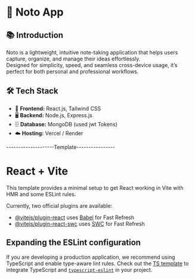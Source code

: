 # 📝 Noto App

## 📚 Introduction
Noto is a lightweight, intuitive note-taking application that helps users capture, organize, and manage their ideas effortlessly.  
Designed for simplicity, speed, and seamless cross-device usage, it’s perfect for both personal and professional workflows.

## 🛠️ Tech Stack
- 🎨 **Frontend:** React.js, Tailwind CSS
- 🖥️ **Backend:** Node.js, Express.js
- 🗄️ **Database:** MongoDB (used jwt Tokens)
- ☁️ **Hosting:** Vercel / Render

--------------------Template----------------

# React + Vite

This template provides a minimal setup to get React working in Vite with HMR and some ESLint rules.

Currently, two official plugins are available:

- [@vitejs/plugin-react](https://github.com/vitejs/vite-plugin-react/blob/main/packages/plugin-react/README.md) uses [Babel](https://babeljs.io/) for Fast Refresh
- [@vitejs/plugin-react-swc](https://github.com/vitejs/vite-plugin-react-swc) uses [SWC](https://swc.rs/) for Fast Refresh

## Expanding the ESLint configuration

If you are developing a production application, we recommend using TypeScript and enable type-aware lint rules. Check out the [TS template](https://github.com/vitejs/vite/tree/main/packages/create-vite/template-react-ts) to integrate TypeScript and [`typescript-eslint`](https://typescript-eslint.io) in your project.
